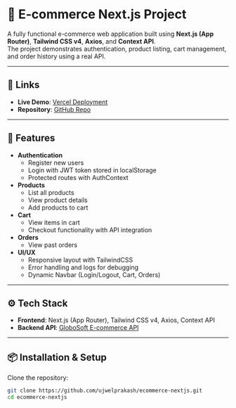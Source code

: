 # 🛒 E-commerce Next.js Project

A fully functional e-commerce web application built using **Next.js (App Router)**, **Tailwind CSS v4**, **Axios**, and **Context API**.  
The project demonstrates authentication, product listing, cart management, and order history using a real API.

---

## 🔗 Links
- **Live Demo**: [Vercel Deployment](https://ecommerce-nextjs-lime-ten.vercel.app/)  
- **Repository**: [GitHub Repo](https://github.com/ujwelprakash/ecommerce-nextjs/)  

---

## 🚀 Features
- **Authentication**
  - Register new users
  - Login with JWT token stored in localStorage
  - Protected routes with AuthContext
- **Products**
  - List all products
  - View product details
  - Add products to cart
- **Cart**
  - View items in cart
  - Checkout functionality with API integration
- **Orders**
  - View past orders
- **UI/UX**
  - Responsive layout with TailwindCSS
  - Error handling and logs for debugging
  - Dynamic Navbar (Login/Logout, Cart, Orders)

---

## ⚙️ Tech Stack
- **Frontend**: Next.js (App Router), Tailwind CSS v4, Axios, Context API  
- **Backend API**: [GloboSoft E-commerce API](https://globosoft.co.uk/ecommerce-api)  

---

## 📦 Installation & Setup

Clone the repository:
```bash
git clone https://github.com/ujwelprakash/ecommerce-nextjs.git
cd ecommerce-nextjs

